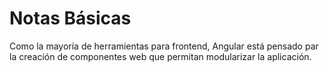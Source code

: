 # Notas Básicas

Como la mayoría de herramientas para frontend, Angular está pensado par la creación de componentes web que permitan modularizar la aplicación.

